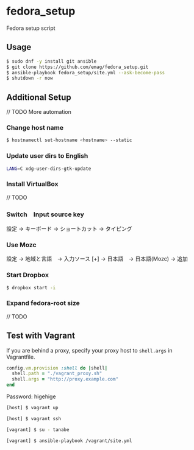 # fedora_setup

Fedora setup script

## Usage

``` sh
$ sudo dnf -y install git ansible
$ git clone https://github.com/emag/fedora_setup.git
$ ansible-playbook fedora_setup/site.yml --ask-become-pass
$ shutdown -r now
```

## Additional Setup

// TODO More automation

### Change host name

``` sh
$ hostnamectl set-hostname <hostname> --static
```

### Update user dirs to English

``` sh
LANG=C xdg-user-dirs-gtk-update
```

### Install VirtualBox

// TODO

### Switch　Input source key

設定 -> キーボード -> ショートカット -> タイピング

### Use Mozc

設定 -> 地域と言語　-> 入力ソース [+] -> 日本語　-> 日本語(Mozc) -> 追加

### Start Dropbox

``` sh
$ dropbox start -i
```

### Expand fedora-root size

// TODO

## Test with Vagrant

If you are behind a proxy, specify your proxy host to `shell.args` in Vagrantfile.

``` ruby
config.vm.provision :shell do |shell|
  shell.path = "./vagrant_proxy.sh"
  shell.args = "http://proxy.example.com"
end
```

Password: higehige

``` sh
[host] $ vagrant up
```

``` sh
[host] $ vagrant ssh
```

``` sh
[vagrant] $ su - tanabe
```

``` sh
[vagrant] $ ansible-playbook /vagrant/site.yml
```
